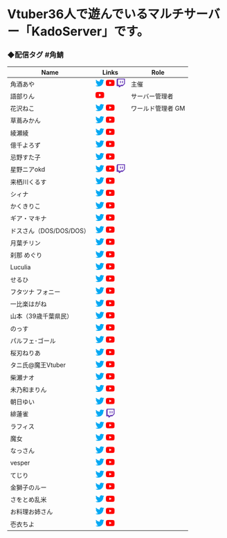 # Vtuber36人で遊んでいるマルチサーバー「KadoServer」です。

### ◆配信タグ #角鯖

| Name | Links | Role |
| ---- | ---- | ---- |
| 角酒あや | [<img src="src/images/twitter.png" width="20">](https://twitter.com/kadosaka_aya) [<img src="src/images/youtube.png" width="20">](https://www.youtube.com/c/AyaKadosaka) [<img src="src/images/twitch.png" width="20">](https://www.twitch.tv/aya_kadosaka) | 主催 |
| 語部りん | [<img src="src/images/youtube.png" width="20">](https://www.youtube.com/rinkataribe) | サーバー管理者 |
| 花沢ねこ | [<img src="src/images/twitter.png" width="20">](https://twitter.com/instant_cat_v) [<img src="src/images/youtube.png" width="20">](https://www.youtube.com/channel/UCHO79vvBr6B_nC0KKduyDSw) | ワールド管理者 GM |
| 草蔦みかん | [<img src="src/images/twitter.png" width="20">](https://twitter.com/lotten_mikan) [<img src="src/images/youtube.png" width="20">](https://www.youtube.com/channel/UCBzbWsb8KYT1LTOoeDSGTBA) ||
| 綾瀬綾 | [<img src="src/images/twitter.png" width="20">](https://twitter.com/ayaseaya_vtuber) [<img src="src/images/youtube.png" width="20">](https://www.youtube.com/c/ayaseaya) ||
| 億千よろず | [<img src="src/images/twitter.png" width="20">](https://twitter.com/okuchi_yorozu) [<img src="src/images/youtube.png" width="20">](https://www.youtube.com/channel/UCpEsTR5Nnd0-HgKngIQqbmA) ||
| 忌野すた子 | [<img src="src/images/twitter.png" width="20">](https://twitter.com/imawanosutako) [<img src="src/images/youtube.png" width="20">](https://www.youtube.com/channel/UC9J1ltioVffzzWIfkcbKJ2w/featured) ||
| 星野ニアokd | [<img src="src/images/twitter.png" width="20">](https://twitter.com/hoshino_nia_okd) [<img src="src/images/youtube.png" width="20">](https://www.youtube.com/channel/UCGanwbingue3lvCRYYKQMgg) [<img src="src/images/twitch.png" width="20">](https://www.twitch.tv/hoshino_nia_okd) ||
| 来栖川くるす | [<img src="src/images/twitter.png" width="20">](https://twitter.com/KuruChan_nel) [<img src="src/images/youtube.png" width="20">](https://www.youtube.com/channel/UCZlMOmEFquizvUrmrfOBBeg) ||
| シィナ | [<img src="src/images/twitter.png" width="20">](https://twitter.com/paruina) [<img src="src/images/youtube.png" width="20">](https://www.youtube.com/c/%E3%82%B7%E3%82%A3%E3%83%8A/featured) ||
| かくきりこ | [<img src="src/images/twitter.png" width="20">](https://twitter.com/kaku_kiriko) [<img src="src/images/youtube.png" width="20">](https://www.youtube.com/channel/UCaKS8QY6B2V66gtFaoJxN2g) ||
| ギア・マキナ | [<img src="src/images/twitter.png" width="20">](https://twitter.com/Gears_Shogi_Lab) [<img src="src/images/youtube.png" width="20">](https://www.youtube.com/channel/UCZokywmyFBKhpmG3oT94N6w/featured) ||
| ドスさん（DOS/DOS/DOS） | [<img src="src/images/twitter.png" width="20">](https://twitter.com/DOSDOSDOS6) [<img src="src/images/youtube.png" width="20">](https://www.youtube.com/channel/UC4px9AMJD2QvmZcG-pfaKBw) ||
| 月葉チリン | [<img src="src/images/twitter.png" width="20">](https://twitter.com/la_chirin) [<img src="src/images/youtube.png" width="20">](https://www.youtube.com/channel/UCAWVHPHlL8yU_W_KVwvohDg) ||
| 刹那 めぐり | [<img src="src/images/twitter.png" width="20">](https://twitter.com/setsunameguri) [<img src="src/images/youtube.png" width="20">](https://www.youtube.com/channel/UCLH-YGA3ePhJCONiMf0EiIQ) ||
| Luculia | [<img src="src/images/twitter.png" width="20">](https://twitter.com/Luculia_11) [<img src="src/images/youtube.png" width="20">](https://www.youtube.com/channel/UCoyApklzSLxIReCBgGIlmiA) ||
| せるひ | [<img src="src/images/twitter.png" width="20">](https://twitter.com/celhiyu) [<img src="src/images/youtube.png" width="20">](https://www.youtube.com/channel/UCveGb3SgKP4J5IiHQMEDWOQ) ||
| フタツナ フォニー | [<img src="src/images/twitter.png" width="20">](https://twitter.com/fony_222) [<img src="src/images/youtube.png" width="20">](https://www.youtube.com/channel/UCspWS0kbi4ndNzNjYP5wXvw) ||
| 一比楽はがね | [<img src="src/images/twitter.png" width="20">](https://twitter.com/hagwanehitohira) [<img src="src/images/youtube.png" width="20">](https://www.youtube.com/channel/UCWasUfYtBBvsB4fttI9ibaQ) ||
| 山本（39歳千葉県民） | [<img src="src/images/twitter.png" width="20">](https://twitter.com/KanameMitsumine) [<img src="src/images/youtube.png" width="20">](https://www.youtube.com/channel/UCLqF01A7JMhUs9s3_tiTg4g/featured) ||
| のっす | [<img src="src/images/twitter.png" width="20">](https://twitter.com/Noss_Lotus) [<img src="src/images/youtube.png" width="20">](https://www.youtube.com/channel/UCeZ-xcT9W4wHytkyQPxQ7Ig/featured) ||
| パルフェ･ゴール | [<img src="src/images/twitter.png" width="20">](https://twitter.com/ParfateGoal) [<img src="src/images/youtube.png" width="20">](https://www.youtube.com/c/parfa_chan_nel) ||
| 桜刃ねりあ | [<img src="src/images/twitter.png" width="20">](https://twitter.com/sakurabaneria) [<img src="src/images/youtube.png" width="20">](https://www.youtube.com/channel/UCkvPOriOgmrNumqUJPHmeNw/featured) ||
| タニ氏@魔王Vtuber | [<img src="src/images/twitter.png" width="20">](https://twitter.com/Yuuuuukiiiii007) [<img src="src/images/youtube.png" width="20">](https://www.youtube.com/channel/UC6nnpimALqENilFeKlYQQ6Q/featured) ||
| 柴瀬ナオ | [<img src="src/images/twitter.png" width="20">](https://twitter.com/ShibaseNao) [<img src="src/images/youtube.png" width="20">](https://www.youtube.com/channel/UCcd3XiiPvJilB0ToQ9uQ5LA) ||
| 未乃和まりん | [<img src="src/images/twitter.png" width="20">](https://twitter.com/marin_ma_rin) [<img src="src/images/youtube.png" width="20">](https://www.youtube.com/channel/UCd8sXL64mhsyrHrlucW_Dtg) ||
| 朝日ゆい | [<img src="src/images/twitter.png" width="20">](https://twitter.com/asahi___yui) [<img src="src/images/youtube.png" width="20">](https://www.youtube.com/channel/UCDqZvgfaA4qBghAYwjT_nmg) ||
| 緋蓮雀 | [<img src="src/images/twitter.png" width="20">](https://twitter.com/hirenjak) [<img src="src/images/twitch.png" width="20">](https://www.twitch.tv/hiren_jak) ||
| ラフィス | [<img src="src/images/twitter.png" width="20">](https://twitter.com/Vtuberrafisu) [<img src="src/images/youtube.png" width="20">](https://www.youtube.com/channel/UCL6XUCazeRKMcswmOK219Jw) ||
| 魔女 | [<img src="src/images/twitter.png" width="20">](https://twitter.com/egoeries) [<img src="src/images/youtube.png" width="20">](https://www.youtube.com/channel/UCwjy-ylLcUYuPTjGio2sluA) ||
| なっさん | [<img src="src/images/twitter.png" width="20">](https://twitter.com/nattann1019) [<img src="src/images/youtube.png" width="20">](https://t.co/x0ZIjgc2j2?amp=1) ||
| vesper | [<img src="src/images/twitter.png" width="20">](https://twitter.com/vesper) [<img src="src/images/youtube.png" width="20">](https://www.youtube.com/channel/UCj38lw-viOzONagmimb1vWA) ||
| てじり | [<img src="src/images/twitter.png" width="20">](https://twitter.com/teji2713) [<img src="src/images/youtube.png" width="20">](https://t.co/LhugxLf8Lq?amp=1) ||
| 金獅子のルー | [<img src="src/images/twitter.png" width="20">](https://twitter.com/KinLoo_V) [<img src="src/images/youtube.png" width="20">](https://t.co/1chDsiUS6z?amp=1) ||
| さをとめ乱米 | [<img src="src/images/twitter.png" width="20">](https://twitter.com/SawotomeRanmai) [<img src="src/images/youtube.png" width="20">](https://www.youtube.com/c/RanmaiTheater) ||
| お料理お姉さん | [<img src="src/images/twitter.png" width="20">](https://twitter.com/cooking_onesan) [<img src="src/images/youtube.png" width="20">](https://youtube.com/channel/UCaX1ogokiZ5Db8wmzVCY0bA) ||
| 壱衣ちよ | [<img src="src/images/twitter.png" width="20">](https://twitter.com/ichi_chiyo) [<img src="src/images/youtube.png" width="20">](https://www.youtube.com/channel/UCxHPJZZ97UeosD81ue6XrxA) ||
